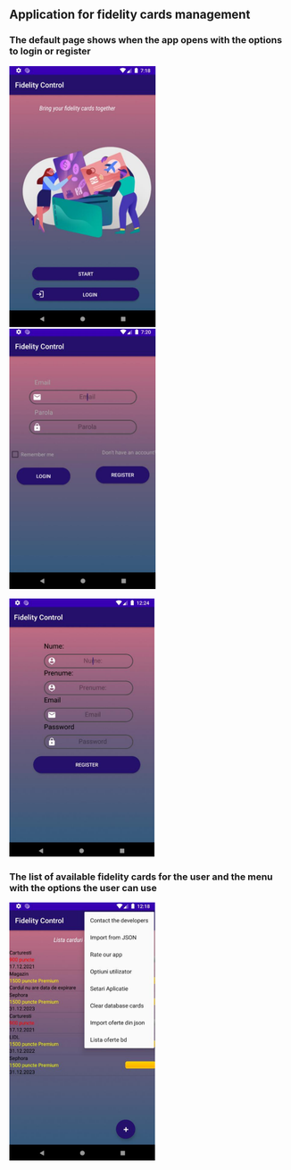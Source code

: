 ## Application for fidelity cards management
### The default page shows when the app opens with the options to login or register
![Default page](default.png)                             
![Login page](login.png)                         

![Register page](register.png)

### The list of available fidelity cards for the user and the menu with the options the user can use
![List of cards and options menu page](options-menu.png)
